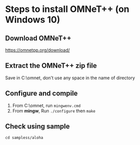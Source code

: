 # Steps to install OMNeT++ (on Windows 10)
## Download OMNeT++
https://omnetpp.org/download/
## Extract the OMNeT++ zip file
Save in C:\omnet, don't use any space in the name of directory
## Configure and compile
1. From C:\omnet, run ```mingwenv.cmd```
  1. From __mingw__, Run ```./configure``` then ```make```
## Check using sample
```cd sampless/aloha```
```./aloha

